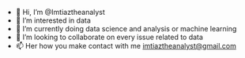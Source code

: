 - 👋 Hi, I’m @Imtiaztheanalyst
- 👀 I’m interested in data
- 🌱 I’m currently doing data science and analysis or machine learning
- 💞️ I’m looking to collaborate on every issue related to data
- 📫 Her how you make contact with me imtiaztheanalyst@gmail.com
